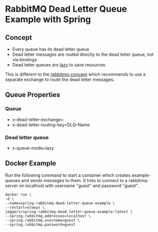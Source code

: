 RabbitMQ Dead Letter Queue Example with Spring
==============================================

## Concept
- Every queue has its dead letter queue
- Dead letter messages are routed directly to the dead letter queue, not via bindings
- Dead letter queues are [lazy](https://www.rabbitmq.com/lazy-queues.html) to save resources

This is different to the [rabbitmq-concept](https://www.rabbitmq.com/dlx.html) which recommends to use a separate exchange to route the dead letter messages.


## Queue Properties

### Queue
- x-dead-letter-exchange=
- x-dead-letter-routing-key=DLQ-Name

### Dead letter queue
- x-queue-mode=lazy



## Docker Example
Run the following command to start a container which creates example-queues and sends messages to them.
It tries to connect to a rabbitmq-server on localhost with username "guest" and password "guest".

```
docker run \
-d \
--name=spring-rabbitmq-dead-letter-queue-example \
--restart=always \
jeggers/spring-rabbitmq-dead-letter-queue-example:latest \
--spring.rabbitmq.addresses=localhost \
--spring.rabbitmq.username=guest \
--spring.rabbitmq.password=guest
```
